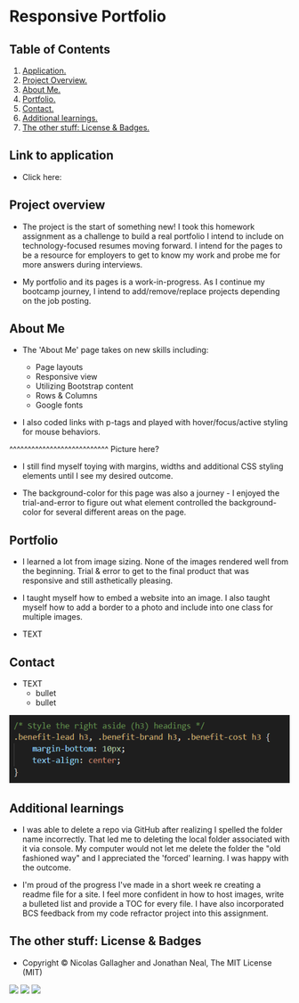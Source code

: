 # Responsive Portfolio

## Table of Contents
1. [ Application. ](#application)
2. [ Project Overview. ](#overview)
3. [ About Me. ](#me)
4. [ Portfolio. ](#portfolio)
5. [ Contact. ](#contact)
6. [ Additional learnings. ](#learnings)
7. [ The other stuff: License & Badges. ](#streetcred)


<a name="application"></a>
## Link to application

* Click here: 

<a name="overview"></a>
## Project overview

* The project is the start of something new! I took this homework assignment as a challenge to build a real portfolio I intend to include on technology-focused resumes moving forward. I intend for the pages to be a resource for employers to get to know my work and probe me for more answers during interviews.

* My portfolio and its pages is a work-in-progress. As I continue my bootcamp journey, I intend to add/remove/replace projects depending on the job posting.

<a name="me"></a>
## About Me

* The 'About Me' page takes on new skills including:
    * Page layouts
    * Responsive view
    * Utilizing Bootstrap content
    * Rows & Columns
    * Google fonts

* I also coded links with p-tags and played with hover/focus/active styling for mouse behaviors.

^^^^^^^^^^^^^^^^^^^^^^^^^^^ Picture here?

* I still find myself toying with margins, widths and additional CSS styling elements until I see my desired outcome.

* The background-color for this page was also a journey - I enjoyed the trial-and-error to figure out what element controlled the background-color for several different areas on the page.

<a name="portfolio"></a>
## Portfolio

* I learned a lot from image sizing. None of the images rendered well from the beginning. Trial & error to get to the final product that was responsive and still asthetically pleasing.

* I taught myself how to embed a website into an image. I also taught myself how to add a border to a photo and include into one class for multiple images.

* TEXT

<a name="contact"></a>
## Contact

* TEXT
    * bullet
    * bullet

![Image of css file](https://github.com/stefanieklogan/Homework1CodeRefractor/blob/main/assets/images/cssexample.PNG)


<a name="learnings"></a>
## Additional learnings

* I was able to delete a repo via GitHub after realizing I spelled the folder name incorrectly. That led me to deleting the local folder associated with it via console. My computer would not let me delete the folder the "old fashioned way" and I appreciated the 'forced' learning. I was happy with the outcome.

* I'm proud of the progress I've made in a short week re creating a readme file for a site. I feel more confident in how to host images, write a bulleted list and provide a TOC for every file. I have also incorporated BCS feedback from my code refractor project into this assignment.

<a name="streetcred"></a>
## The other stuff: License & Badges

* Copyright © Nicolas Gallagher and Jonathan Neal, The MIT License (MIT)

<img src="https://img.shields.io/badge/html5%20-%23E34F26.svg?&style=for-the-badge&logo=html5&logoColor=white"/>

<img src="https://img.shields.io/badge/css3%20-%231572B6.svg?&style=for-the-badge&logo=css3&logoColor=white"/>

<img src="https://img.shields.io/badge/<@StefanieDCP>%20-%231DA1F2.svg?&style=for-the-badge&logo=Twitter&logoColor=white"/>
